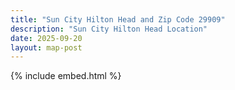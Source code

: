 ```yaml
---
title: "Sun City Hilton Head and Zip Code 29909"
description: "Sun City Hilton Head Location"
date: 2025-09-20
layout: map-post
---
```


{% include embed.html %}

<style>

  #main-wrapper {
      padding: 0;
  }
  #main-wrapper > .container > div:first-of-type > main {
      padding-right: 0;
      padding-left: 0;
  }
  #main-wrapper > .container > div:first-of-type > main > article > header {
      padding-right: calc(var(--bs-gutter-x) * .5);
      padding-left: calc(var(--bs-gutter-x) * .5);
  }
  #tail-wrapper {
      display: none;
  }
  #map {
      width: 100%;
  }
</style>

<gmp-map center="32.3044810,-80.9572716" zoom="12.5" id="map" map-id="schh-location"></gmp-map>

<script type="module">
    import { getMap, loadGeoJSON, fitBounds } from '{{ '/assets/js/gmap.js' | relative_url }}';

    function addLegend(map) {
        const legend = document.createElement('div');
        
        legend.style.backgroundColor = 'white';
        legend.style.padding = '10px';
        legend.style.margin = '10px';
        legend.style.border = '2px solid #999';
        legend.style.borderRadius = '5px';
        legend.style.fontFamily = 'Arial, sans-serif';
        legend.style.boxShadow = '0 2px 6px rgba(0,0,0,0.3)';
        
        legend.innerHTML = `
            <h3 style="margin-top: 0; font-size: 16px;">Legend</h3>
            <div style="margin: 5px 0; display: flex; align-items: center;">
            <span style="width: 20px; height: 20px; margin-right: 8px; border: 1px solid #333; display: inline-block; background-color: #FF0000;"></span>
            <span>Sun City Hilton Head</span>
            </div>
            <div style="margin: 5px 0; display: flex; align-items: center;">
            <span style="width: 20px; height: 20px; margin-right: 8px; border: 1px solid #333; display: inline-block; background-color: #000000;"></span>
            <span>Zip Code 29909</span>
            </div>
        `;
        
        map.controls[google.maps.ControlPosition.RIGHT_BOTTOM].push(legend);
    }

    (async () => {
        try {    
            const map = await getMap('map');

            await loadGeoJSON(map, 'https://www.schh-commons.org/knowledge-base/geojson/Sun_City,_Hilton_Head.geojson', {strokeWeight: 2, zIndex: 2, fillOpacity: 0.2});

            await loadGeoJSON(map, 'https://tigerweb.geo.census.gov/arcgis/rest/services/TIGERweb/PUMA_TAD_TAZ_UGA_ZCTA/MapServer/1/query?where=ZCTA5%3D%2729909%27&outFields=ZCTA5%2CNAME%2CGEOID&returnGeometry=true&outSR=4326&f=geojson', {zIndex: 1, fillOpacity: 0.1});
            
            addLegend(map);

        } catch (error) {
            console.error('Error initializing map:', error);
        }
    })();

</script>
